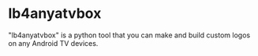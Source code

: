 # lb4anyatvbox
"lb4anyatvbox" is a python tool that you can make and build custom logos on any Android TV devices.

